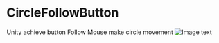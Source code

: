 # CircleFollowButton
Unity achieve button Follow Mouse make circle movement
![Image text](https://github.com/yguo18/CircleFollowButton/raw/master/Assets/Image/xiaoguotu.png)